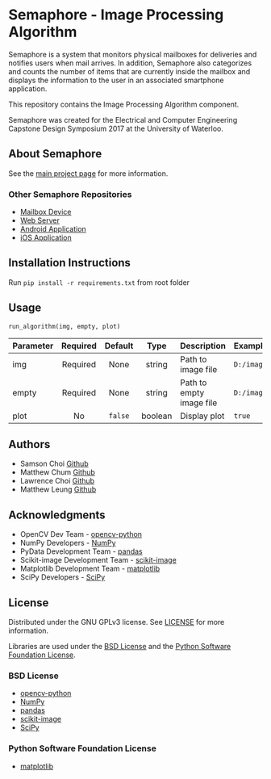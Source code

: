 # Semaphore - Image Processing Algorithm

Semaphore is a system that monitors physical mailboxes for deliveries and notifies users when mail arrives. In addition, Semaphore also categorizes and counts the number of items that are currently inside the mailbox and displays the information to the user in an associated smartphone application.  

This repository contains the Image Processing Algorithm component.

Semaphore was created for the Electrical and Computer Engineering Capstone Design Symposium 2017 at the University of Waterloo.


## About Semaphore
See the [main project page](https://shlchoi.github.io/semaphore) for more information.

### Other Semaphore Repositories
* [Mailbox Device](https://github.com/shlchoi/semaphore-mailbox)
* [Web Server](https://github.com/shlchoi/semaphore-server)
* [Android Application](https://github.com/shlchoi/semaphore-android)
* [iOS Application](https://github.com/shlchoi/semaphore-ios)

## Installation Instructions

Run `pip install -r requirements.txt` from root folder

## Usage
`run_algorithm(img, empty, plot)`   

|Parameter|Required|Default|Type   |Description             |Example                  |
|:--------|:------:|:-----:|:-----:|:-----------------------|:------------------------|
|img      |Required|None   |string |Path to image file      |`D:/images/image.jpg`    |
|empty    |Required|None   |string |Path to empty image file|`D:/images/calibrate.jpg`|
|plot     |No      |`false`|boolean|Display plot		       	|`true`                   |



## Authors
* Samson Choi 	[Github](https://github.com/shlchoi)
* Matthew Chum 	[Github](https://github.com/mattcwc)
* Lawrence Choi	[Github](https://github.com/l2choi)
* Matthew Leung [Github](https://github.com/mshleung)


## Acknowledgments
* OpenCV Dev Team - [opencv-python](http://docs.opencv.org/3.0-beta/)
* NumPy Developers - [NumPy](http://www.numpy.org/)
* PyData Development Team - [pandas](http://pandas.pydata.org/)
* Scikit-image Development Team - [scikit-image](http://scikit-image.org/)
* Matplotlib Development Team - [matplotlib](http://matplotlib.org/)
* SciPy Developers - [SciPy](https://www.scipy.org/)

## License

Distributed under the GNU GPLv3 license. See [LICENSE](https://github.com/mattcwc/semaphore-algorithm/blob/master/LICENSE) for more information.

Libraries are used under the [BSD License](https://opensource.org/licenses/BSD-3-Clause) and the [Python Software Foundation License](https://docs.python.org/3/license.html).

### BSD License
* [opencv-python](http://docs.opencv.org/3.0-beta/index.html)
* [NumPy](http://www.numpy.org/)
* [pandas](http://pandas.pydata.org/)
* [scikit-image](http://scikit-image.org/)
* [SciPy](https://www.scipy.org/)

### Python Software Foundation License
* [matplotlib](http://matplotlib.org/)
